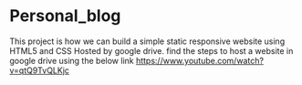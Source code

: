 # Personal_blog

This project is how we can build a simple static responsive website using HTML5 and CSS
Hosted by google drive. find the steps to host a website in google drive using the below link
https://www.youtube.com/watch?v=qtQ9TvQLKjc

